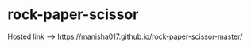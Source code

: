 # rock-paper-scissor                                      

Hosted link --> https://manisha017.github.io/rock-paper-scissor-master/
